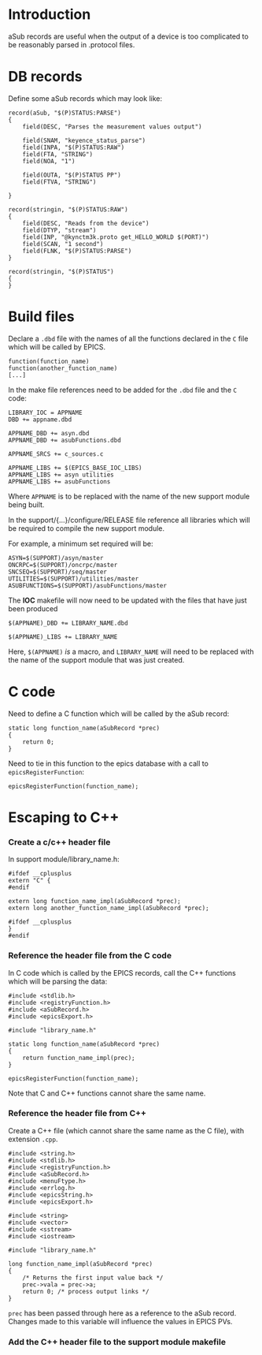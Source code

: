 # Introduction
aSub records are useful when the output of a device is too complicated to be reasonably parsed in .protocol files.


# DB records
Define some aSub records which may look like:
```
record(aSub, "$(P)STATUS:PARSE")
{
    field(DESC, "Parses the measurement values output")

    field(SNAM, "keyence_status_parse")
    field(INPA, "$(P)STATUS:RAW")
    field(FTA, "STRING")
    field(NOA, "1")

    field(OUTA, "$(P)STATUS PP")
    field(FTVA, "STRING")

}

record(stringin, "$(P)STATUS:RAW")
{
    field(DESC, "Reads from the device")
    field(DTYP, "stream")
    field(INP, "@kynctm3k.proto get_HELLO_WORLD $(PORT)")
    field(SCAN, "1 second")
    field(FLNK, "$(P)STATUS:PARSE")
}

record(stringin, "$(P)STATUS")
{
}
```


# Build files
Declare a `.dbd` file with the names of all the functions declared in the `C` file which will be called by EPICS.

```
function(function_name)
function(another_function_name)
[...]
```

In the make file references need to be added for the `.dbd` file and the `C` code:

```
LIBRARY_IOC = APPNAME
DBD += appname.dbd

APPNAME_DBD += asyn.dbd
APPNAME_DBD += asubFunctions.dbd

APPNAME_SRCS += c_sources.c

APPNAME_LIBS += $(EPICS_BASE_IOC_LIBS)
APPNAME_LIBS += asyn utilities
APPNAME_LIBS += asubFunctions
```
Where `APPNAME` is to be replaced with the name of the new support module being built.

In the support/{...}/configure/RELEASE file reference all libraries which will be required to compile the new support module.

For example, a minimum set required will be:
```
ASYN=$(SUPPORT)/asyn/master
ONCRPC=$(SUPPORT)/oncrpc/master
SNCSEQ=$(SUPPORT)/seq/master
UTILITIES=$(SUPPORT)/utilities/master
ASUBFUNCTIONS=$(SUPPORT)/asubFunctions/master
```

The **IOC** makefile will now need to be updated with the files that have just been produced

```
$(APPNAME)_DBD += LIBRARY_NAME.dbd

$(APPNAME)_LIBS += LIBRARY_NAME
```
Here, `$(APPNAME)` _is_ a macro, and `LIBRARY_NAME` will need to be replaced with the name of the support module that was just created.


# C code
Need to define a C function which will be called by the aSub record:

```
static long function_name(aSubRecord *prec)
{
    return 0;
}
```

Need to tie in this function to the epics database with a call to `epicsRegisterFunction`:
```
epicsRegisterFunction(function_name);
```

# Escaping to C++
### Create a c/c++ header file

In support module/library_name.h:
```
#ifdef __cplusplus
extern "C" {
#endif

extern long function_name_impl(aSubRecord *prec);
extern long another_function_name_impl(aSubRecord *prec);

#ifdef __cplusplus
}
#endif

```

### Reference the header file from the C code
In C code which is called by the EPICS records, call the C++ functions which will be parsing the data:
```
#include <stdlib.h>
#include <registryFunction.h>
#include <aSubRecord.h>
#include <epicsExport.h>

#include "library_name.h"

static long function_name(aSubRecord *prec) 
{
	return function_name_impl(prec);
}

epicsRegisterFunction(function_name); 
```
Note that C and C++ functions cannot share the same name.

### Reference the header file from C++

Create a C++ file (which cannot share the same name as the C file), with extension `.cpp`.

```
#include <string.h>
#include <stdlib.h>
#include <registryFunction.h>
#include <aSubRecord.h>
#include <menuFtype.h>
#include <errlog.h>
#include <epicsString.h>
#include <epicsExport.h>

#include <string>
#include <vector>
#include <sstream>
#include <iostream>

#include "library_name.h"

long function_name_impl(aSubRecord *prec) 
{
    /* Returns the first input value back */
    prec->vala = prec->a;
    return 0; /* process output links */
}

```

`prec` has been passed through here as a reference to the aSub record. Changes made to this variable will influence the values in EPICS PVs.

### Add the C++ header file to the support module makefile